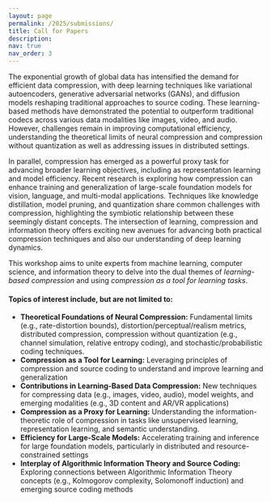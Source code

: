 ```yaml
---
layout: page
permalink: /2025/submissions/
title: Call for Papers
description:  
nav: true
nav_order: 3
---
```

The exponential growth of global data has intensified the demand for efficient data compression, with deep learning techniques like variational autoencoders, generative adversarial networks (GANs), and diffusion models reshaping traditional approaches to source coding. These learning-based methods have demonstrated the potential to outperform traditional codecs across various data modalities like images, video, and audio. However, challenges remain in improving computational efficiency, understanding the theoretical limits of neural compression and compression without quantization as well as addressing issues in distributed settings.

In parallel, compression has emerged as a powerful proxy task for advancing broader learning objectives, including as representation learning and model efficiency. Recent research is exploring how compression can enhance training and generalization of large-scale foundation models for vision, language, and multi-modal applications. Techniques like knowledge distillation, model pruning, and quantization share common challenges with compression, highlighting the symbiotic relationship between these seemingly distant concepts. The intersection of learning, compression and information theory offers exciting new avenues for advancing both practical compression techniques and also our understanding of deep learning dynamics.

This workshop aims to unite experts from machine learning, computer science, and information theory to delve into the dual themes of _learning-based compression_ and using _compression as a tool for learning tasks_.

#### Topics of interest include, but are not limited to:

 - __Theoretical Foundations of Neural Compression:__ Fundamental limits (e.g., rate-distortion bounds),  distortion/perceptual/realism metrics, distributed compression, compression without quantization (e.g., channel simulation, relative entropy coding), and stochastic/probabilistic coding techniques.
 - __Compression as a Tool for Learning:__ Leveraging principles of compression and source coding to understand and improve learning and generalization
 - __Contributions in Learning-Based Data Compression:__ New techniques for compressing data (e.g., images, video, audio), model weights, and emerging modalities (e.g., 3D content and AR/VR applications)
 - __Compression as a Proxy for Learning:__ Understanding the information-theoretic role of compression in tasks like unsupervised learning, representation learning, and semantic understanding.
 - __Efficiency for Large-Scale Models:__ Accelerating training and inference for large foundation models, particularly in distributed and resource-constrained settings
 - __Interplay of Algorithmic Information Theory and Source Coding:__ Exploring connections between Algorithmic Information Theory concepts (e.g., Kolmogorov complexity, Solomonoff induction) and emerging source coding methods

<!--
We invite researchers from data compression and related fields to submit their latest work on theory and applications of data compression to the workshop. All accepted papers will be presented as posters during the poster session. Some papers will also be selected for **spotlight presentations**.

Topics of interest include but are not limited to:
* Source coding (e.g., images, video, abstract sources) in the era of machine learning.
* Learning-based approaches to information theory.
* Theoretical foundations of learned compression.
* Quantization, entropy coding, stochastic coding, and channel synthesis.
* Compression under perceptual/realism metrics.
* Learning-based approaches to distributed and multi-terminal compression.


## Important Dates
* Paper submission deadline: ~~March 3, 2024 (11:59 PM, anywhere in the world!).~~ 
**March 17, 2024 (11:59 PM, anywhere in the world!)**
* ~~Decision notification: April 15, 2024.~~
* Camera-ready paper deadline: May 6, 2024.
* ISIT early registration deadline: May 6, 2024.
* Workshop date: July 7, 2024.

## Submission Details

The authors can submit either an extended abstract (up to 3 pages) or a full-paper (up to 5 pages of main text, one optional page containing only references, and an optional 5-page appendix for
further details, proofs etc.). All submissions should be prepared in the ISIT paper format. You can find information for authors such as paper format, template and example in this [link](https://2024.ieee-isit.org/information-authors-0). All submissions (papers and extended abstracts) should be made through our venue home page on [OpenReview](https://openreview.net/group?id=IEEE.org/ISIT/2024/Workshop/LCW#tab-your-consoles). 


Each paper will go through a rigorous review process. The workshop will follow a **single-blind reviewing policy**, aligned with the ISIT 2024, which means that the all submitted manuscripts should include author names and affiliations. The authors can post their papers on arXiv if they wish to do so. 

For full-paper submissions, we will offer authors the choice to publish their accepted papers on IEEE Xplore. All accepted submissions (extended abstract or full-paper) will also be published via OpenReview after the workshop. 

We welcome all relevant submissions that have been presented, published or are currently undergoing review elsewhere, *if the authors decide not to publish their full-paper on IEEE Xplore*.

An author of an accepted paper or extended abstract must register to the workshop and present a poster. For some selected papers, there will be a spotlight presentation (see [Schedule](https://learn-to-compress-workshop-isit.github.io/schedule/)). To maintain the interactive nature of the workshop, we kindly request all presentations to be **in-person**.  

Only accepted papers that are presented will be published on IEEE Xplore. The requirements of the poster will be communicated with the acceptance notification for the paper. 





## Questions

If you are interested in reviewing or if you have any questions, please do not hesitate to contact us at [learn.to.compress.workshop@gmail.com](mailto:learn.to.compress.workshop@gmail.com).
-->